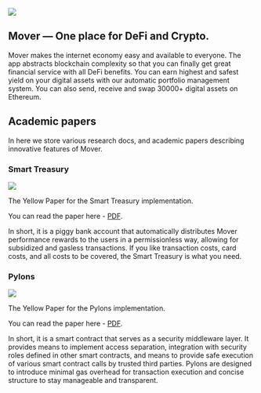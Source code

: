 ![](https://cdn-images-1.medium.com/max/2400/1*Qkyfu-nEradX-4oJxIE0fg.png)
## Mover — One place for DeFi and Crypto.

Mover makes the internet economy easy and available to everyone. The app abstracts blockchain complexity so that you can finally get great financial service with all DeFi benefits. You can earn highest and safest yield on your digital assets with our automatic portfolio management system. You can also send, receive and swap 30000+ digital assets on Ethereum.  

## Academic papers

In here we store various research docs, and academic papers describing innovative features of Mover.

### Smart Treasury
![](https://cdn-images-1.medium.com/max/2400/1*lobPUEKRM_tksx8mpVvSGA.png)

The Yellow Paper for the Smart Treasury implementation. 

You can read the paper here - [PDF](holytreasury/HolyTreasury.pdf). 

In short, it is a piggy bank account that automatically distributes Mover performance rewards to the users in a permissionless way, allowing for subsidized and gasless transactions. If you like transaction costs, card costs, and all costs to be covered, the Smart Treasury is what you need. 

### Pylons
![](https://cdn-images-1.medium.com/max/2400/1*fDOG9dji5E_p-rf98RlR5Q.png)

The Yellow Paper for the Pylons implementation. 

You can read the paper here - [PDF](). 

In short, it is a smart contract that serves as a security middleware layer. It provides means to implement access separation, integration with security roles defined in other smart contracts, and means to provide safe execution of various smart contract calls by trusted third parties. Pylons are designed to introduce minimal gas overhead for transaction execution and concise structure to stay manageable and transparent.
